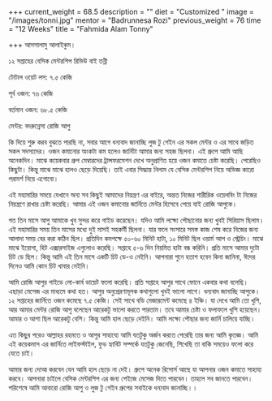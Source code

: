 +++
current_weight = 68.5
description = ""
diet = "Customized "
image = "/images/tonni.jpg"
mentor = "Badrunnesa Rozi"
previous_weight = 76
time = "12 Weeks"
title = "Fahmida Alam Tonny"

+++
আসসালামু আলাইকুম।

১২ সপ্তাহের বেসিক মেন্টরশিপ রিভিউ বাই তন্নী

টোটাল ওয়েট লস: ৭.৫ কেজি

পূর্ব ওজন: ৭৬ কেজি

বর্তমান ওজন: ৬৮.৫ কেজি

মেন্টর: বদরুন্নেসা রোজি আপু

কি দিয়ে শুরু করব বুঝতে পারছি না, সবার আগে ধন্যবাদ জানাচ্ছি লুজ টু গেইন এর সকল মেন্টর ও এর সাথে জড়িত সকল সদস্যদের। ওজন কমানোর অংকটা কম হলেও জার্নিটা আমার জন্য সহজ ছিলনা। এই গ্রুপে আমি আছি অনেকদিন। মাঝে কয়েকবার গ্রুপ মেম্বারদের ট্রান্সফরমেশন দেখে অনুপ্রাণিত হয়ে ওজন কমাতে চেষ্টা করেছি। পেরেছিও কিছুটা। কিন্তু মাঝে মাঝে হালও ছেড়ে দিয়েছি। তাই এবার সিদ্ধান্ত নিলাম যে বেসিক মেন্টরশিপ নিয়ে অভিজ্ঞ কারো পরামর্শ নিয়ে এগোবো।

এই মহামারির সময়ে যেখানে অন্য সব কিছুই আমাদের নিয়ন্ত্রণ এর বাইরে, অন্তত নিজের শারীরিক ওয়েলবিং টা নিজের নিয়ন্ত্রণে রাখার চেষ্টা করেছি। আমার এই ওজন কমানোর জার্নিতে মেন্টর হিসেবে পেয়ে যাই রোজি আপুকে।

গত তিন মাসে আপু আমাকে খুব সুন্দর করে গাইড করেছেন। যদিও আমি লক্ষ্যে পৌছানোর জন্য খুবই সিরিয়াস ছিলাম। এই মহামারির সময় তিন মাসের মধ্যে দুই মাসই সহকর্মী ছিলনা। যার ফলে সংসারে সমস্ত কাজ শেষ করে নিজের জন্য আলাদা সময় বের করা কঠিন ছিল। প্রতিদিন কমপক্ষে ৫০-৬০ মিনিট হাটা, ১০ মিনিট ছিল ওয়ার্ম আপ ও স্ট্রেচিং। মাঝে মাঝে ইয়োগা, হিট এক্সারসাইজ এগুলোও করেছি। সপ্তাহে ৫-৬ দিন নিয়মিত হাটা বন্ধ করিনি। প্রতি মাসে আমার দুটো চিট ডে ছিল। কিন্তু আমি এই তিন মাসে একটি চিট ডে-ও নেইনি। আপনারা শুনে হতাশ হবেন কিনা জানিনা, ঈদের দিনেও আমি কোন চিট খাবার নেইনি।

আমি রোজি আপুর গাইডে লো-কার্ব ডায়েট ফলো করেছি। প্রতি সপ্তাহে আপুর সাথে ফোনে একবার কথা বলেছি। এছাড়া মেসেজ এর মাধ্যমে কথা হত। আপুর অনুপ্রেরণামূলক কথাগুলো খুবই ভালো লাগে। ধন্যবাদ জানাচ্ছি আপুকে। ১২ সপ্তাহের জার্নিতে ওজন কমেছে ৭.৫ কেজি। সেই সাথে বডি মেজারমেন্ট কমেছে ৪ ইঞ্চি। যা দেখে আমি তো খুশি, আর আমার মেন্টর রোজি আপু বলেছেন আরেকটু ভালো করতে পারতাম। তবে আমার চেষ্টা ও ফলাফলে খুশি হয়েছেন। আমার ও আশা ছিল আরেকটু বেশি। কিন্তু আমি হাল ছেড়ে দেইনি। আমি লক্ষ্যে পৌছার জন্য জার্নি চালিয়ে যাচ্ছি।

এত কিছুর পরেও আল্লাহর রহমতে ও আপুর সাহায্যে আমি যতটুকু অর্জন করতে পেরেছি তার জন্য আমি কৃতজ্ঞ। আমি এই কয়েকমাস এর জার্নিতে লাইফস্টাইল, ফুড হ্যাবিট সম্পর্কে যতটুকু জেনেছি, শিখেছি তা বাকি সময়েও ফলো করে যেতে চাই।

আমার জন্য দোআ করবেন যেন আমি হাল ছেড়ে না দেই। গ্রুপে অনেক রিসোর্স আছে যা আপনার ওজন কমাতে সাহায্য করবে। আপনারা চাইলে বেসিক মেন্টরশিপ এর জন্য পেইজে মেসেজ দিতে পারবেন। তাহলে সব জানতে পারবেন। পরিশেষে আমি আবারো রোজি আপু ও লুজ টু গেইন গ্রুপের সবাইকে ধন্যবাদ জানাচ্ছি।।